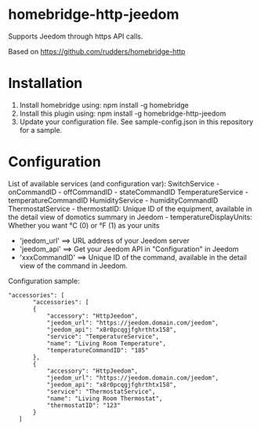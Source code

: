 # homebridge-http-jeedom
Supports Jeedom through https API calls.

Based on https://github.com/rudders/homebridge-http

# Installation

1. Install homebridge using: npm install -g homebridge
2. Install this plugin using: npm install -g homebridge-http-jeedom
3. Update your configuration file. See sample-config.json in this repository for a sample.

# Configuration

List of available services (and configuration var):
SwitchService
        - onCommandID
        - offCommandID
        - stateCommandID
TemperatureService
        - temperatureCommandID
HumidityService
        - humidityCommandID
ThermostatService
        - thermostatID: Unique ID of the equipment, available in the detail view of domotics summary in Jeedom
        - temperatureDisplayUnits: Whether you want °C (0) or °F (1) as your units

* 'jeedom_url' ==> URL address of your Jeedom server
* 'jeedom_api' ==> Get your Jeedom API in "Configuration" in Jeedom
* 'xxxCommandID' ==> Unique ID of the command, available in the detail view of the command in Jeedom.

Configuration sample:


 ```
"accessories": [
        "accessories": [
        {
            "accessory": "HttpJeedom",
            "jeedom_url": "https://jeedom.domain.com/jeedom",
            "jeedom_api": "x8r0pcqgjfghrthtx158",
            "service": "TemperatureService",
            "name": "Living Room Temperature",
            "temperatureCommandID": "185"
        },
        {
            "accessory": "HttpJeedom",
            "jeedom_url": "https://jeedom.domain.com/jeedom",
            "jeedom_api": "x8r0pcqgjfghrthtx158",
            "service": "ThermostatService",
            "name": "Living Room Thermostat",
            "thermostatID": "123"
        }
    ]

```
